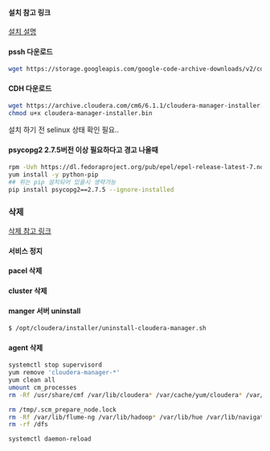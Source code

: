 #### 설치 참고 링크

[설치 설명](https://github.com/biospin/BigBio/blob/master/part03/week01_160503/hadoop/cloudera_install.md )

#### pssh 다운로드

``` bash
wget https://storage.googleapis.com/google-code-archive-downloads/v2/code.google.com/parallel-ssh/pssh-2.1.1.tar.gz
```

#### CDH 다운로드

``` bash
wget https://archive.cloudera.com/cm6/6.1.1/cloudera-manager-installer.bin
chmod u+x cloudera-manager-installer.bin
```

설치 하기 전 selinux 상태 확인 필요..

#### psycopg2 2.7.5버전 이상 필요하다고 경고 나올때

``` bash
rpm -Uvh https://dl.fedoraproject.org/pub/epel/epel-release-latest-7.noarch.rpm
yum install -y python-pip
## 위는 pip 설치되어 있을시 생략가능
pip install psycopg2==2.7.5 --ignore-installed
```

### 삭제
[삭제 참고 링크](https://www.cloudera.com/documentation/enterprise/latest/topics/cm_ig_uninstall_cm.html)

#### 서비스 정지
#### pacel 삭제
#### cluster 삭제
#### manger 서버 uninstall
``` bash
$ /opt/cloudera/installer/uninstall-cloudera-manager.sh
```
#### agent 삭제
``` bash
systemctl stop supervisord
yum remove 'cloudera-manager-*'
yum clean all
umount cm_processes
rm -Rf /usr/share/cmf /var/lib/cloudera* /var/cache/yum/cloudera* /var/log/cloudera* /var/run/cloudera*

rm /tmp/.scm_prepare_node.lock
rm -Rf /var/lib/flume-ng /var/lib/hadoop* /var/lib/hue /var/lib/navigator /var/lib/oozie /var/lib/solr /var/lib/sqoop* /var/lib/zookeeper
rm -rf /dfs

systemctl daemon-reload
```


